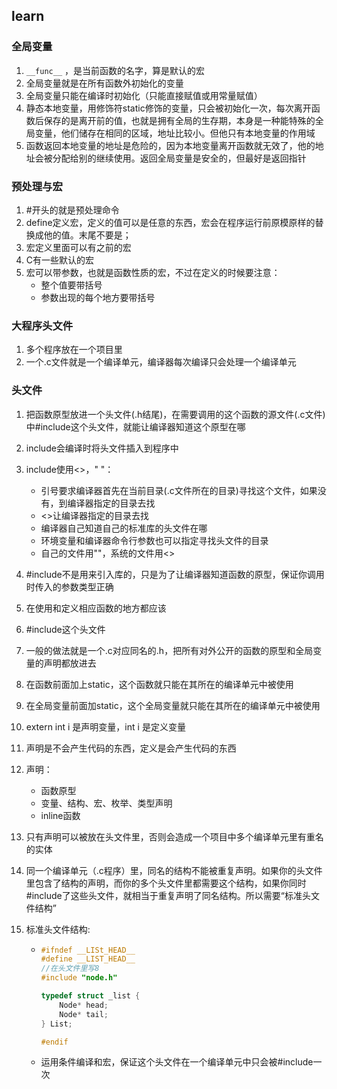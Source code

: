 ## learn

### 全局变量

1. `__func__` ，是当前函数的名字，算是默认的宏
2. 全局变量就是在所有函数外初始化的变量
3. 全局变量只能在编译时初始化（只能直接赋值或用常量赋值）
4. 静态本地变量，用修饰符static修饰的变量，只会被初始化一次，每次离开函数后保存的是离开前的值，也就是拥有全局的生存期，本身是一种能特殊的全局变量，他们储存在相同的区域，地址比较小。但他只有本地变量的作用域
5. 函数返回本地变量的地址是危险的，因为本地变量离开函数就无效了，他的地址会被分配给别的继续使用。返回全局变量是安全的，但最好是返回指针

### 预处理与宏

1. #开头的就是预处理命令
2. define定义宏，定义的值可以是任意的东西，宏会在程序运行前原模原样的替换成他的值。末尾不要是；
3. 宏定义里面可以有之前的宏
4. C有一些默认的宏
5. 宏可以带参数，也就是函数性质的宏，不过在定义的时候要注意：
   * 整个值要带括号
   * 参数出现的每个地方要带括号

### 大程序头文件

1. 多个程序放在一个项目里
2. 一个.c文件就是一个编译单元，编译器每次编译只会处理一个编译单元

### 头文件

1. 把函数原型放进一个头文件(.h结尾)，在需要调用的这个函数的源文件(.c文件)中#include这个头文件，就能让编译器知道这个原型在哪

2. include会编译时将头文件插入到程序中

3. include使用<>，" "：

   - 引号要求编译器首先在当前目录(.c文件所在的目录)寻找这个文件，如果没有，到编译器指定的目录去找
   - <>让编译器指定的目录去找
   - 编译器自己知道自己的标准库的头文件在哪
   - 环境变量和编译器命令行参数也可以指定寻找头文件的目录 
   - 自己的文件用""，系统的文件用<>

4. #include不是用来引入库的，只是为了让编译器知道函数的原型，保证你调用时传入的参数类型正确

5. 在使用和定义相应函数的地方都应该

6. #include这个头文件

7. 一般的做法就是一个.c对应同名的.h，把所有对外公开的函数的原型和全局变量的声明都放进去 

8. 在函数前面加上static，这个函数就只能在其所在的编译单元中被使用

9. 在全局变量前面加static，这个全局变量就只能在其所在的编译单元中被使用

10. extern int i 是声明变量，int i 是定义变量

11. 声明是不会产生代码的东西，定义是会产生代码的东西

12. 声明：

    * 函数原型
    * 变量、结构、宏、枚举、类型声明
    * inline函数

13. 只有声明可以被放在头文件里，否则会造成一个项目中多个编译单元里有重名的实体

14. 同一个编译单元（.c程序）里，同名的结构不能被重复声明。如果你的头文件里包含了结构的声明，而你的多个头文件里都需要这个结构，如果你同时#include了这些头文件，就相当于重复声明了同名结构。所以需要“标准头文件结构”

15. 标准头文件结构:

    * ```c
      #ifndef __LISt_HEAD__
      #define __LIST_HEAD__
      //在头文件里写8
      #include "node.h"
      
      typedef struct _list {
          Node* head;
          Node* tail;
      } List;
      
      #endif
      ```

    * 运用条件编译和宏，保证这个头文件在一个编译单元中只会被#include一次